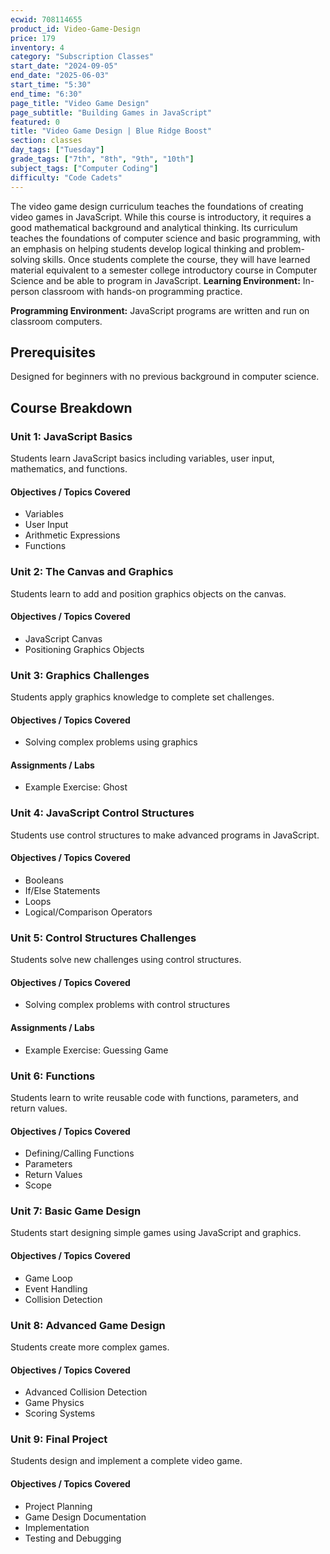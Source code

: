 ```yaml
---
ecwid: 708114655
product_id: Video-Game-Design
price: 179
inventory: 4
category: "Subscription Classes"
start_date: "2024-09-05"
end_date: "2025-06-03"
start_time: "5:30"
end_time: "6:30"
page_title: "Video Game Design"
page_subtitle: "Building Games in JavaScript"
featured: 0
title: "Video Game Design | Blue Ridge Boost"
section: classes
day_tags: ["Tuesday"]
grade_tags: ["7th", "8th", "9th", "10th"]
subject_tags: ["Computer Coding"]
difficulty: "Code Cadets"
---
```

The video game design curriculum teaches the foundations of creating video games in JavaScript. While this course is introductory, it requires a good mathematical background and analytical thinking. Its curriculum teaches the foundations of computer science and basic programming, with an emphasis on helping students develop logical thinking and problem-solving skills. Once students complete the course, they will have learned material equivalent to a semester college introductory course in Computer Science and be able to program in JavaScript.
**Learning Environment:** In-person classroom with hands-on programming practice.

**Programming Environment:** JavaScript programs are written and run on classroom computers.

## Prerequisites
Designed for beginners with no previous background in computer science.

## Course Breakdown

### Unit 1: JavaScript Basics
Students learn JavaScript basics including variables, user input, mathematics, and functions.

#### Objectives / Topics Covered
- Variables
- User Input
- Arithmetic Expressions
- Functions

### Unit 2: The Canvas and Graphics
Students learn to add and position graphics objects on the canvas.

#### Objectives / Topics Covered
- JavaScript Canvas
- Positioning Graphics Objects

### Unit 3: Graphics Challenges
Students apply graphics knowledge to complete set challenges.

#### Objectives / Topics Covered
- Solving complex problems using graphics

#### Assignments / Labs
- Example Exercise: Ghost

### Unit 4: JavaScript Control Structures
Students use control structures to make advanced programs in JavaScript.

#### Objectives / Topics Covered
- Booleans
- If/Else Statements
- Loops
- Logical/Comparison Operators

### Unit 5: Control Structures Challenges
Students solve new challenges using control structures.

#### Objectives / Topics Covered
- Solving complex problems with control structures

#### Assignments / Labs
- Example Exercise: Guessing Game

### Unit 6: Functions
Students learn to write reusable code with functions, parameters, and return values.

#### Objectives / Topics Covered
- Defining/Calling Functions
- Parameters
- Return Values
- Scope

### Unit 7: Basic Game Design
Students start designing simple games using JavaScript and graphics.

#### Objectives / Topics Covered
- Game Loop
- Event Handling
- Collision Detection

### Unit 8: Advanced Game Design
Students create more complex games.

#### Objectives / Topics Covered
- Advanced Collision Detection
- Game Physics
- Scoring Systems

### Unit 9: Final Project
Students design and implement a complete video game.

#### Objectives / Topics Covered
- Project Planning
- Game Design Documentation
- Implementation
- Testing and Debugging

